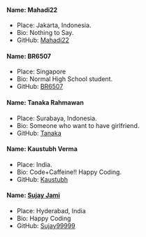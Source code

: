 #### Name: Mahadi22
 - Place: Jakarta, Indonesia.
 - Bio: Nothing to Say.
 - GitHub: [Mahadi22](https://github.com/mahadi22)

#### Name: BR6507
 - Place: Singapore
 - Bio: Normal High School student.
 - GitHub: [BR6507](https://github.com/BudiRahmawan)

#### Name: Tanaka Rahmawan
 - Place: Surabaya, Indonesia.
 - Bio: Someone who want to have girlfriend.
 - GitHub: [Tanaka](https://github.com/Tanakar65/)

#### Name: Kaustubh Verma
 - Place: India.
 - Bio: Code+Caffeine!! Happy Coding.
 - GitHub: [Kaustubh](https://github.com/mekaustubh28)

#### Name: [Sujay Jami](https://github.com/Sujay99999)
- Place: Hyderabad, India
- Bio: Happy Coding
- GitHub: [Sujay99999](https://github.com/Sujay99999)

